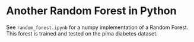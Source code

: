 # Another Random Forest in Python

See `random_forest.ipynb` for a numpy implementation of a Random Forest. This forest is trained and tested on the pima diabetes dataset.
